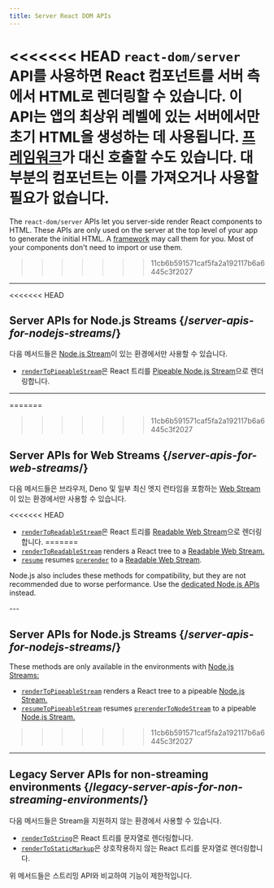 ```yaml
---
title: Server React DOM APIs
---
```


<Intro>

<<<<<<< HEAD
`react-dom/server` API를 사용하면 React 컴포넌트를 서버 측에서 HTML로 렌더링할 수 있습니다. 이 API는 앱의 최상위 레벨에 있는 서버에서만 초기 HTML을 생성하는 데 사용됩니다. [프레임워크](/learn/start-a-new-react-project#production-grade-react-frameworks)가 대신 호출할 수도 있습니다. 대부분의 컴포넌트는 이를 가져오거나 사용할 필요가 없습니다.
=======
The `react-dom/server` APIs let you server-side render React components to HTML. These APIs are only used on the server at the top level of your app to generate the initial HTML. A [framework](/learn/start-a-new-react-project#full-stack-frameworks) may call them for you. Most of your components don't need to import or use them.
>>>>>>> 11cb6b591571caf5fa2a192117b6a6445c3f2027

</Intro>

---

<<<<<<< HEAD
## Server APIs for Node.js Streams {/*server-apis-for-nodejs-streams*/}

다음 메서드들은 [Node.js Stream](https://nodejs.org/api/stream.html)이 있는 환경에서만 사용할 수 있습니다.

* [`renderToPipeableStream`](/reference/react-dom/server/renderToPipeableStream)은 React 트리를 [Pipeable Node.js Stream](https://nodejs.org/api/stream.html)으로 렌더링합니다.

---

=======
>>>>>>> 11cb6b591571caf5fa2a192117b6a6445c3f2027
## Server APIs for Web Streams {/*server-apis-for-web-streams*/}

다음 메서드들은 브라우저, Deno 및 일부 최신 엣지 런타임을 포함하는 [Web Stream](https://developer.mozilla.org/en-US/docs/Web/API/Streams_API)이 있는 환경에서만 사용할 수 있습니다.

<<<<<<< HEAD
* [`renderToReadableStream`](/reference/react-dom/server/renderToReadableStream)은 React 트리를 [Readable Web Stream](https://developer.mozilla.org/en-US/docs/Web/API/ReadableStream)으로 렌더링합니다.
=======
* [`renderToReadableStream`](/reference/react-dom/server/renderToReadableStream) renders a React tree to a [Readable Web Stream.](https://developer.mozilla.org/en-US/docs/Web/API/ReadableStream)
* [`resume`](/reference/react-dom/server/renderToPipeableStream) resumes [`prerender`](/reference/react-dom/static/prerender) to a [Readable Web Stream](https://developer.mozilla.org/en-US/docs/Web/API/ReadableStream).


<Note>

Node.js also includes these methods for compatibility, but they are not recommended due to worse performance. Use the [dedicated Node.js APIs](#server-apis-for-nodejs-streams) instead.

</Note>
---

## Server APIs for Node.js Streams {/*server-apis-for-nodejs-streams*/}

These methods are only available in the environments with [Node.js Streams:](https://nodejs.org/api/stream.html)

* [`renderToPipeableStream`](/reference/react-dom/server/renderToPipeableStream) renders a React tree to a pipeable [Node.js Stream.](https://nodejs.org/api/stream.html)
* [`resumeToPipeableStream`](/reference/react-dom/server/renderToPipeableStream) resumes [`prerenderToNodeStream`](/reference/react-dom/static/prerenderToNodeStream) to a pipeable [Node.js Stream.](https://nodejs.org/api/stream.html)
>>>>>>> 11cb6b591571caf5fa2a192117b6a6445c3f2027

---

## Legacy Server APIs for non-streaming environments {/*legacy-server-apis-for-non-streaming-environments*/}

다음 메서드들은 Stream을 지원하지 않는 환경에서 사용할 수 있습니다.

* [`renderToString`](/reference/react-dom/server/renderToString)은 React 트리를 문자열로 렌더링합니다.
* [`renderToStaticMarkup`](/reference/react-dom/server/renderToStaticMarkup)은 상호작용하지 않는 React 트리를 문자열로 렌더링합니다.

위 메서드들은 스트리밍 API와 비교하여 기능이 제한적입니다.
